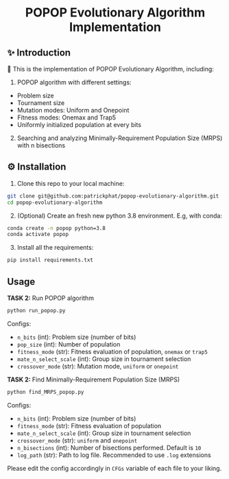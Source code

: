 <div align="center">

# POPOP Evolutionary Algorithm Implementation

</div>

## ✨ Introduction

🚀 This is the implementation of POPOP Evolutionary Algorithm, including:

1. POPOP algorithm with different settings:

- Problem size
- Tournament size
- Mutation modes: Uniform and Onepoint
- Fitness modes: Onemax and Trap5
- Uniformly initialized population at every bits

2. Searching and analyzing Minimally-Requirement Population Size (MRPS) with n bisections

## ⚙️ Installation

1. Clone this repo to your local machine:

```bash
git clone git@github.com:patrickphat/popop-evolutionary-algorithm.git
cd popop-evolutionary-algorithm
```

2. (Optional) Create an fresh new python 3.8 environment. E.g, with conda:

```bash
conda create -n popop python=3.8
conda activate popop
```

3. Install all the requirements:

```bash
pip install requirements.txt
```

## Usage

**TASK 2:** Run POPOP algorithm

```bat
python run_popop.py
```

Configs:

- `n_bits` (int): Problem size (number of bits)
- `pop_size` (int): Number of population
- `fitness_mode` (str): Fitness evaluation of population, `onemax` or `trap5`
- `mate_n_select_scale` (int): Group size in tournament selection
- `crossover_mode` (str): Mutation mode, `uniform` or `onepoint`

**TASK 2:** Find Minimally-Requirement Population Size (MRPS)

```bat
python find_MRPS_popop.py
```

Configs:

- `n_bits` (int): Problem size (number of bits)
- `fitness_mode` (str): Fitness evaluation of population
- `mate_n_select_scale` (int): Group size in tournament selection
- `crossover_mode` (str): `uniform` and `onepoint`
- `n_bisections` (int): Number of bisections performed. Default is `10`
- `log_path` (str): Path to log file. Recommended to use `.log` extensions

Please edit the config accordingly in `CFGs` variable of each file to your liking.
